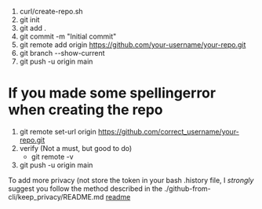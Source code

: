 1. curl/create-repo.sh <args>
2. git init
3. git add .
4. git commit -m "Initial commit"
5. git remote add origin https://github.com/your-username/your-repo.git
6. git branch --show-current
7. git push -u origin main

# If you made some spellingerror when creating the repo
1. git remote set-url origin https://github.com/correct_username/your-repo.git
2. verify (Not a must, but good to do)
    * git remote -v
3. git push -u origin main

To add more privacy (not store the token in your bash .history file, I *strongly*  suggest you follow the method described in the ./github-from-cli/keep_privacy/README.md  [readme](https://github.com/ptr/guided/blob/master/github/github-from-cli/keep_privacy/README.md#git-credentials)   
